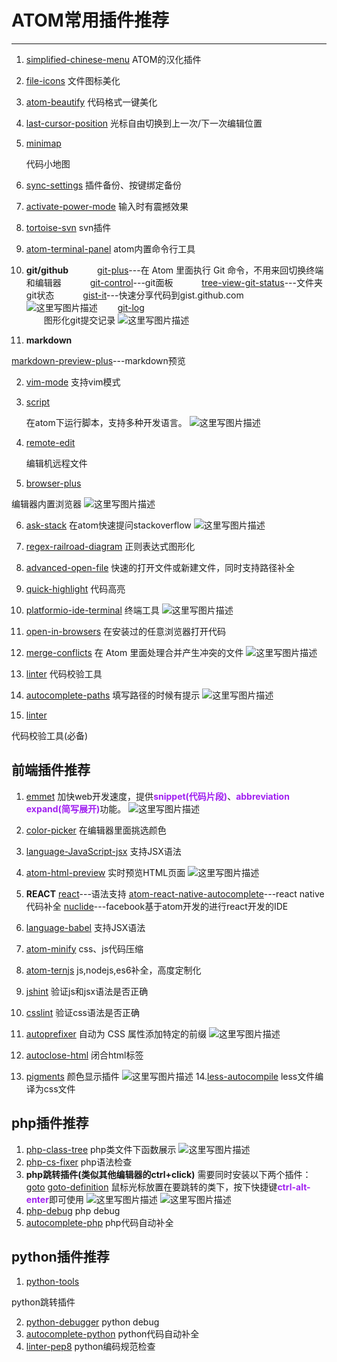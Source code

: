 
# ATOM常用插件推荐
----------

 1. [simplified-chinese-menu](https://atom.io/packages/simplified-chinese-menu)
   ATOM的汉化插件
 2. [file-icons](https://atom.io/packages/file-icons)
    文件图标美化
 
 3. [atom-beautify](https://atom.io/packages/atom-beautify)
 代码格式一键美化
 4. [last-cursor-position](https://atom.io/packages/last-cursor-position)
    光标自由切换到上一次/下一次编辑位置
    
 5. [minimap](https://atom.io/packages/minimap)

    代码小地图

 6. [sync-settings](https://atom.io/packages/sync-settings)
    插件备份、按键绑定备份

 7. [activate-power-mode](https://atom.io/packages/activate-power-mode)
     输入时有震撼效果
    

 8. [tortoise-svn](https://atom.io/packages/tortoise-svn)
     svn插件
  

 9. [atom-terminal-panel](https://atom.io/packages/atom-terminal-panel)
     atom内置命令行工具
  

 10. <strong>git/github</strong>
                 　　　[git-plus](https://atom.io/packages/git-plus)---在 Atom 里面执行 Git 命令，不用来回切换终端和编辑器
      　　　[git-control](https://atom.io/packages/git-control)---git面板
      　　　[tree-view-git-status](https://atom.io/packages/tree-view-git-status)---文件夹git状态
      　　　[gist-it](https://atom.io/packages/gist-it)---快速分享代码到gist.github.com
      　　　![这里写图片描述](https://i.github-camo.com/823a0649740ef364a4542b871b1003c9e6bc6bbf/68747470733a2f2f7261772e6769746875622e636f6d2f72706f77656c6c6c2f676973742d69742f6d61737465722f6d656469612f73637265656e636173742e676966)
　　[git-log](https://atom.io/packages/git-log)	     
　　图形化git提交记录
![这里写图片描述](https://i.github-camo.com/fe46952e7b204bcc30575e592b23bd791e40b25d/68747470733a2f2f7261772e67697468756275736572636f6e74656e742e636f6d2f4e696b68696c4b616c6967652f6769742d6c6f672f6d61737465722f7265736f75726365732f6769742d6c6f672e676966)

  

 1. <strong>markdown</strong>

 [markdown-preview-plus](https://atom.io/packages/markdown-preview-plus)---markdown预览
 

 2. [vim-mode](https://atom.io/packages/vim-mode)
支持vim模式

 3. [script](https://atom.io/packages/script)

    在atom下运行脚本，支持多种开发语言。
    ![这里写图片描述](http://img.blog.csdn.net/20160704171927138)
   

 4. [remote-edit](https://atom.io/packages/remote-edit)

    编辑机远程文件

 5. [browser-plus](https://atom.io/packages/browser-plus)

 编辑器内置浏览器
![这里写图片描述](https://i.github-camo.com/ddad3e5d368ffc160f2366f9b330f02d74eabbe6/68747470733a2f2f7261772e6769746875622e636f6d2f736b616e6461736f66742f62726f777365722d706c75732f6d61737465722f62726f777365722e676966)	      

 6. [ask-stack](https://atom.io/packages/ask-stack)
在atom快速提问stackoverflow
![这里写图片描述](https://i.github-camo.com/8498f81330c46a879f51af467c8b7fba808f87c6/68747470733a2f2f692e696d6775722e636f6d2f796e5a6c4f41542e676966)
 7. [regex-railroad-diagram](https://atom.io/packages/regex-railroad-diagram)
正则表达式图形化
 8. [advanced-open-file](https://atom.io/packages/advanced-open-file)
     快速的打开文件或新建文件，同时支持路径补全

 9. [quick-highlight](https://atom.io/packages/quick-highlight)
 代码高亮

 10. [platformio-ide-terminal](https://atom.io/packages/platformio-ide-terminal)
终端工具
![这里写图片描述](https://i.github-camo.com/377b661d04efa239cc1bb91cebd87a0a81f6f6ce/68747470733a2f2f6769746875622e636f6d2f6a6572656d7972616d696e2f7465726d696e616c2d706c75732f7261772f6d61737465722f7265736f75726365732f64656d6f2e676966)

 11. [open-in-browsers](https://atom.io/packages/open-in-browsers)
 在安装过的任意浏览器打开代码

 12. [merge-conflicts](https://atom.io/packages/merge-conflicts)
 在 Atom 里面处理合并产生冲突的文件
 ![这里写图片描述](https://i.github-camo.com/44ff44f156f274b8799022e44bcacb804fadc08a/68747470733a2f2f7261772e6769746875622e636f6d2f736d61736877696c736f6e2f6d657267652d636f6e666c696374732f6d61737465722f646f63732f636f6e666c6963742d7265736f6c7574696f6e2e676966)

 13. [linter](https://atom.io/packages/linter)
代码校验工具

 14. [autocomplete-paths](https://atom.io/packages/autocomplete-paths)
 填写路径的时候有提示
 ![这里写图片描述](https://i.github-camo.com/7da86dc3d22c9dd1d1c47bcb36237720fd987764/687474703a2f2f73312e64697265637475706c6f61642e6e65742f696d616765732f3134303431312f70356b76696665362e676966)

 15. [linter](https://atom.io/packages/linter)

 代码校验工具(必备)

前端插件推荐
------

 1. [emmet](https://atom.io/packages/emmet)
      加快web开发速度，提供<strong><font color=#A020F0>snippet(代码片段)</font></strong>、<strong><font color=#A020F0>abbreviation expand(简写展开)</font></strong>功能。
  ![这里写图片描述](http://img.blog.csdn.net/20160704154429796)
 
 2. [color-picker](https://atom.io/packages/color-picker)
     在编辑器里面挑选颜色
 3. [language-JavaScript-jsx](https://atom.io/packages/language-JavaScript-jsx)
     支持JSX语法
   
 4. [atom-html-preview](https://atom.io/packages/atom-html-preview)
     实时预览HTML页面
     ![这里写图片描述](https://i.github-camo.com/e8b6481f350514dc852fd7c29e57bd5be139522c/68747470733a2f2f646c2e64726f70626f7875736572636f6e74656e742e636f6d2f752f32303934373030382f776562626f782f61746f6d2f61746f6d2d626f6f7473747261702d332e676966)
     
 5. <strong>REACT</strong>
     [react](https://atom.io/packages/react)---语法支持
     [atom-react-native-autocomplete](https://atom.io/packages/atom-react-native-autocomplete)---react native代码补全
     [nuclide](https://atom.io/packages/nuclide)---facebook基于atom开发的进行react开发的IDE
 6. [language-babel](https://atom.io/packages/language-babel)
     支持JSX语法
   
 7. [atom-minify](https://atom.io/packages/atom-minify)
     css、js代码压缩
   
 8. [atom-ternjs](https://atom.io/packages/atom-ternjs)
 js,nodejs,es6补全，高度定制化
 9. [jshint](https://atom.io/packages/jshint)
 验证js和jsx语法是否正确
 10. [csslint](https://atom.io/packages/csslint)
  验证css语法是否正确
 11. [autoprefixer](https://atom.io/packages/autoprefixer)
 自动为 CSS 属性添加特定的前缀
 ![这里写图片描述](https://i.github-camo.com/dd22ab715187381c448cd6bd9679179d6be210dd/68747470733a2f2f662e636c6f75642e6769746875622e636f6d2f6173736574732f313232333536352f323238343839322f35316239393962322d396663652d313165332d396539642d3565366139636234653933332e676966)
 12. [autoclose-html](https://atom.io/packages/autoclose-html)
闭合html标签
 13. [pigments](https://atom.io/packages/pigments)
 颜色显示插件
 ![这里写图片描述](https://i.github-camo.com/16c0c12a183c6f57fb33481984593a515777d5e8/68747470733a2f2f6769746875622e636f6d2f61626533332f61746f6d2d7069676d656e74732f626c6f622f6d61737465722f7265736f75726365732f7069676d656e74732e6769663f7261773d74727565)
 14.[less-autocompile](https://atom.io/packages/less-autocompile) 
 less文件编译为css文件


     

php插件推荐
-------

 1. [php-class-tree](https://atom.io/packages/php-class-tree)
     php类文件下函数展示
     ![这里写图片描述](https://i.github-camo.com/75030644e7d58acf1ad6a35653aee697eeefa2c2/68747470733a2f2f6769746875622e636f6d2f70696e6775696e6a6b656b652f7068702d636c6173732d747265652f626c6f622f6d61737465722f707265766965772e6769663f7261773d74727565)
 2. [php-cs-fixer](https://atom.io/packages/php-cs-fixer)
     php语法检查
 3. <strong>php跳转插件(类似其他编辑器的ctrl+click)</strong>
 需要同时安装以下两个插件：
 [goto](https://atom.io/packages/goto)
 [goto-definition](https://atom.io/packages/goto-definition)
 鼠标光标放置在要跳转的类下，按下快捷键<strong><font color=#A020F0>ctrl-alt-enter</font></strong>即可使用
 ![这里写图片描述](http://img.blog.csdn.net/20160705100329955)
![这里写图片描述](http://img.blog.csdn.net/20160705100631319)
 4. [php-debug](https://atom.io/packages/php-debug)
 php debug
 5. [autocomplete-php](https://atom.io/packages/autocomplete-php)
php代码自动补全
 

python插件推荐
----------

 1. [python-tools](https://atom.io/packages/python-tools)

 python跳转插件

 2. [python-debugger](https://atom.io/packages/python-debugger)
 python debug
 3. [autocomplete-python](https://atom.io/packages/autocomplete-python)
 python代码自动补全
 4. [linter-pep8](https://atom.io/packages/linter-pep8)
python编码规范检查

     

     
         

     

    

